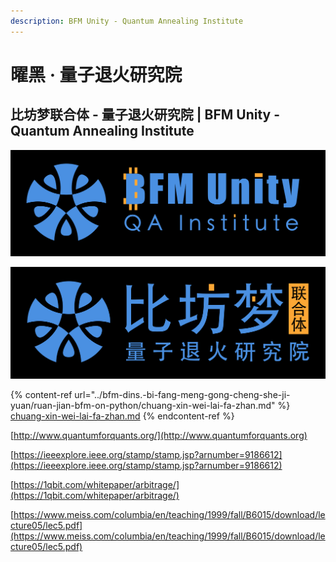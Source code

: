 ```yaml
---
description: BFM Unity - Quantum Annealing Institute
---
```


# 曜黑 · 量子退火研究院

## 比坊梦联合体 - 量子退火研究院 | BFM Unity - Quantum Annealing Institute

![](<../.gitbook/assets/BFM Unity Logo square (2).png>)

![](<../.gitbook/assets/BFM Unity Logo square cn.png>)

{% content-ref url="../bfm-dins.-bi-fang-meng-gong-cheng-she-ji-yuan/ruan-jian-bfm-on-python/chuang-xin-wei-lai-fa-zhan.md" %}
[chuang-xin-wei-lai-fa-zhan.md](../bfm-dins.-bi-fang-meng-gong-cheng-she-ji-yuan/ruan-jian-bfm-on-python/chuang-xin-wei-lai-fa-zhan.md)
{% endcontent-ref %}

[http://www.quantumforquants.org/](http://www.quantumforquants.org)

[https://ieeexplore.ieee.org/stamp/stamp.jsp?arnumber=9186612](https://ieeexplore.ieee.org/stamp/stamp.jsp?arnumber=9186612)

[https://1qbit.com/whitepaper/arbitrage/](https://1qbit.com/whitepaper/arbitrage/)

[https://www.meiss.com/columbia/en/teaching/1999/fall/B6015/download/lecture05/lec5.pdf](https://www.meiss.com/columbia/en/teaching/1999/fall/B6015/download/lecture05/lec5.pdf)
